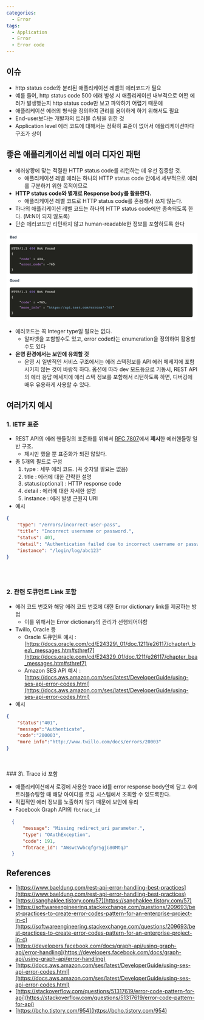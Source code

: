 ```yaml
---
categories:
  - Error
tags:
  - Application
  - Error
  - Error code
---
```




## 이슈

* http status code와 분리된 애플리케이션 레벨의 에러코드가 필요
* 예를 들어, http status code 500 에러 발생 시 애플리케이션 내부적으로 어떤 에러가 발생했는지 http status code만 보고 파악하기 어렵기 때문에
* 애플리케이션 에러의 형식을 정의하여 관리를 용이하게 하기 위해서도 필요
* End-user보다는 개발자의 트러블 슈팅을 위한 것
* Application level 에러 코드에 대해서는 정확히 표준이 없어서 애플리케이션마다 구조가 상이





## 좋은 애플리케이션 레벨 에러 디자인 패턴

* 에러상황에 맞는 적절한 HTTP status code를 리턴하는 데 우선 집중할 것.
    * 애플리케이션 레벨 에러는 하나의 HTTP status code 안에서 세부적으로 에러를 구분하기 위한 목적이므로
* **HTTP status code와 별개로 Response body를 활용한다.**
    * 애플리케이션 레벨 코드로 HTTP status code를 혼용해서 쓰지 않는다.
* 하나의 애플리케이션 레벨 코드는 하나의 HTTP status code에만 종속되도록 한다. (M:N이 되지 않도록)
* 단순 에러코드만 리턴하지 않고 human-readable한 정보를 포함하도록 한다

![image-20210422143359681](https://raw.githubusercontent.com/dreamsh19/dreamsh19.github.io/master/assets/image/image-20210422143359681.png)

* 에러코드는 꼭 Integer type일 필요는 없다.
    * 알파벳을 포함할수도 있고, error code라는 enumeration을 정의하여 활용할 수도 있다
* **운영 환경에서는 보안에 유의할 것**
    * 운영 시 일반적인 서비스 구조에서는 에러 스택정보를 API 에러 메세지에 포함 시키지 않는 것이 바람직 하다. 옵션에 따라 dev 모드등으로 기동시, REST API의 에러 응답 메세지에 에러 스택 정보를 포함해서 리턴하도록 하면, 디버깅에 매우 유용하게 사용할 수 있다.



## 여러가지 예시


### 1\. IETF 표준

* REST API의 에러 핸들링의 표준화를 위해서 [RFC 7807](https://tools.ietf.org/html/rfc7807)에서 **제시**한 에러핸들링 일반 구조.
    * 제시만 했을 뿐 표준화가 되진 않았다.
* 총 5개의 필드로 구성
    1. type : 세부 에러 코드. (꼭 숫자일 필요는 없음)
    2. title : 에러에 대한 간략한 설명
    3. status(optional) : HTTP response code
    4. detail : 에러에 대한 자세한 설명
    5. instance : 에러 발생 근원지 URI
* 예시

``` json
{
    "type": "/errors/incorrect-user-pass",
    "title": "Incorrect username or password.",
    "status": 401, 
    "detail": "Authentication failed due to incorrect username or password.",
    "instance": "/login/log/abc123"
}
```
<br>
<br>

### 2\. 관련 도큐먼트 Link 포함

* 에러 코드 번호와 해당 에러 코드 번호에 대한 Error dictionary link를 제공하는 방법
    * 이를 위해서는 Error dictionary의 관리가 선행되어야함
* Twillo, Oracle 등
    * Oracle 도큐먼트 예시 : [https://docs.oracle.com/cd/E24329\_01/doc.1211/e26117/chapter\_bea\_messages.htm#sthref7](https://docs.oracle.com/cd/E24329_01/doc.1211/e26117/chapter_bea_messages.htm#sthref7)
    * Amazon SES API 예시 : [https://docs.aws.amazon.com/ses/latest/DeveloperGuide/using-ses-api-error-codes.html](https://docs.aws.amazon.com/ses/latest/DeveloperGuide/using-ses-api-error-codes.html)
* 예시

``` json
{
    "status":"401",
    "message":"Authenticate",
    "code":"200003",
    "more info":"http://www.twillo.com/docs/errors/20003"
}
```
<br>
<br>
### 3\. Trace id 포함

* 애플리케이션에서 로깅에 사용한 trace id를 error response body안에 담고 후에 트러블슈팅할 때 해당 아이디를 로깅 시스템에서 조회할 수 있도록한다.
* 직접적인 에러 정보를 노출하지 않기 때문에 보안에 유리
* Facebook Graph API의 `fbtrace_id`
``` json
  {
      "message": "Missing redirect_uri parameter.",
      "type": "OAuthException",
      "code": 191,
      "fbtrace_id": "AWswcVwbcqfgrSgjG80MtqJ"
  }
```





## References

* [https://www.baeldung.com/rest-api-error-handling-best-practices](https://www.baeldung.com/rest-api-error-handling-best-practices)
* [https://sanghaklee.tistory.com/57](https://sanghaklee.tistory.com/57)
* [https://softwareengineering.stackexchange.com/questions/209693/best-practices-to-create-error-codes-pattern-for-an-enterprise-project-in-c](https://softwareengineering.stackexchange.com/questions/209693/best-practices-to-create-error-codes-pattern-for-an-enterprise-project-in-c)
* [https://developers.facebook.com/docs/graph-api/using-graph-api/error-handling](https://developers.facebook.com/docs/graph-api/using-graph-api/error-handling)
* [https://docs.aws.amazon.com/ses/latest/DeveloperGuide/using-ses-api-error-codes.html](https://docs.aws.amazon.com/ses/latest/DeveloperGuide/using-ses-api-error-codes.html)
* [https://stackoverflow.com/questions/51317619/error-code-pattern-for-api](https://stackoverflow.com/questions/51317619/error-code-pattern-for-api)
* [https://bcho.tistory.com/954](https://bcho.tistory.com/954)